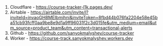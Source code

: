 1. Cloudflare - https://course-tracker-l1k.pages.dev/
2. Airtable - https://airtable.com/invite/l?inviteId=invaoGH8MEIbmihni&inviteToken=8fbd44b076fa2204e58e45ba51cb93fcff0aa9be8e9d1a9ff96031f2c3d015fe&utm_medium=email&utm_source=product_team&utm_content=transactional-alerts
3. Github - https://github.com/sanyokmalyshev/course-tracker
4. Worker - https://course-track.sanyokmalyshev.workers.dev
